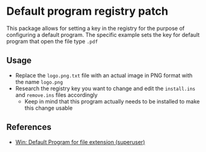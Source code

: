 # Default program registry patch

This package allows for setting a key in the registry for the purpose of configuring a default program.
The specific example sets the key for default program that open the file type `.pdf`

## Usage

- Replace the `logo.png.txt` file with an actual image in PNG format with the name `logo.png`
- Research the registry key you want to change and edit the `install.ins` and `remove.ins` files accordingly
  - Keep in mind that this program actually needs to be installed to make this change usable

## References

- [Win: Default Program for file extension (superuser)](https://superuser.com/a/1715213)
